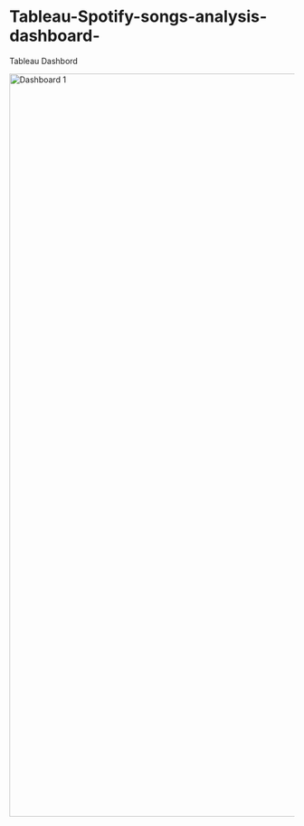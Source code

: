 # Tableau-Spotify-songs-analysis-dashboard-

Tableau Dashbord 

<img width="2798" height="1314" alt="Dashboard 1" src="https://github.com/user-attachments/assets/80d5d24a-701d-428a-b39f-b6dfc6884606" />
